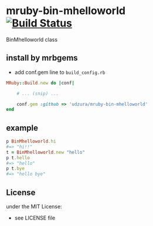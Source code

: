 # mruby-bin-mhelloworld   [![Build Status](https://travis-ci.org/udzura/mruby-bin-mhelloworld.svg?branch=master)](https://travis-ci.org/udzura/mruby-bin-mhelloworld)
BinMhelloworld class
## install by mrbgems
- add conf.gem line to `build_config.rb`

```ruby
MRuby::Build.new do |conf|

    # ... (snip) ...

    conf.gem :github => 'udzura/mruby-bin-mhelloworld'
end
```
## example
```ruby
p BinMhelloworld.hi
#=> "hi!!"
t = BinMhelloworld.new "hello"
p t.hello
#=> "hello"
p t.bye
#=> "hello bye"
```

## License
under the MIT License:
- see LICENSE file
